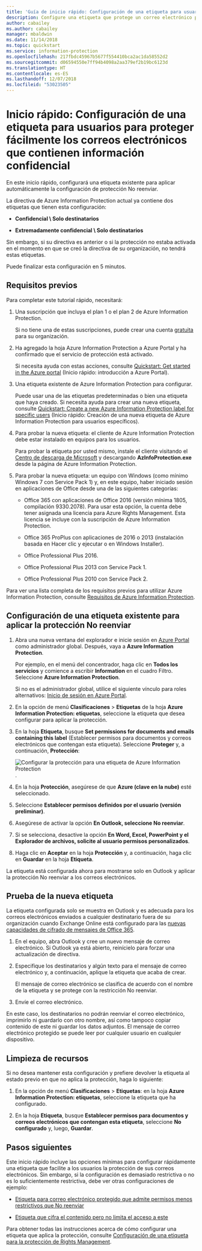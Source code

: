 ```yaml
---
title: 'Guía de inicio rápido: Configuración de una etiqueta para usuarios para proteger fácilmente los correos electrónicos que contienen información confidencial (AIP)'
description: Configure una etiqueta que protege un correo electrónico para un usuario aplicando automáticamente la protección No reenviar.
author: cabailey
ms.author: cabailey
manager: mbaldwin
ms.date: 11/14/2018
ms.topic: quickstart
ms.service: information-protection
ms.openlocfilehash: 217fbdc45967b5677f554410bca2ac1da58552d2
ms.sourcegitcommit: d06594550e7ff94b4098a2aa379ef2b19bc6123d
ms.translationtype: HT
ms.contentlocale: es-ES
ms.lasthandoff: 12/07/2018
ms.locfileid: "53023505"
---
```

# <a name="quickstart-configure-a-label-for-users-to-easily-protect-emails-that-contain-sensitive-information"></a>Inicio rápido: Configuración de una etiqueta para usuarios para proteger fácilmente los correos electrónicos que contienen información confidencial

En este inicio rápido, configurará una etiqueta existente para aplicar automáticamente la configuración de protección No reenviar.

La directiva de Azure Information Protection actual ya contiene dos etiquetas que tienen esta configuración:

- **Confidencial \ Solo destinatarios**

- **Extremadamente confidencial \ Solo destinatarios**

Sin embargo, si su directiva es anterior o si la protección no estaba activada en el momento en que se creó la directiva de su organización, no tendrá estas etiquetas. 

Puede finalizar esta configuración en 5 minutos.

## <a name="prerequisites"></a>Requisitos previos

Para completar este tutorial rápido, necesitará:

1. Una suscripción que incluya el plan 1 o el plan 2 de Azure Information Protection.
    
    Si no tiene una de estas suscripciones, puede crear una cuenta [gratuita](https://portal.office.com/Signup/Signup.aspx?OfferId=87dd2714-d452-48a0-a809-d2f58c4f68b7) para su organización.

2. Ha agregado la hoja Azure Information Protection a Azure Portal y ha confirmado que el servicio de protección está activado.

    Si necesita ayuda con estas acciones, consulte [Quickstart: Get started in the Azure portal](quickstart-viewpolicy.md) (Inicio rápido: introducción a Azure Portal).

3. Una etiqueta existente de Azure Information Protection para configurar. 
    
    Puede usar una de las etiquetas predeterminadas o bien una etiqueta que haya creado. Si necesita ayuda para crear una nueva etiqueta, consulte [Quickstart: Create a new Azure Information Protection label for specific users](quickstart-label-specificusers.md) (Inicio rápido: Creación de una nueva etiqueta de Azure Information Protection para usuarios específicos).

4. Para probar la nueva etiqueta: el cliente de Azure Information Protection debe estar instalado en equipos para los usuarios. 
    
    Para probar la etiqueta por usted mismo, instale el cliente visitando el [Centro de descarga de Microsoft](https://www.microsoft.com/en-us/download/details.aspx?id=53018) y descargando **AzInfoProtection.exe** desde la página de Azure Information Protection.

5. Para probar la nueva etiqueta: un equipo con Windows (como mínimo Windows 7 con Service Pack 1) y, en este equipo, haber iniciado sesión en aplicaciones de Office desde una de las siguientes categorías:
    
    - Office 365 con aplicaciones de Office 2016 (versión mínima 1805, compilación 9330.2078). Para usar esta opción, la cuenta debe tener asignada una licencia para Azure Rights Management. Esta licencia se incluye con la suscripción de Azure Information Protection.
    
    - Office 365 ProPlus con aplicaciones de 2016 o 2013 (instalación basada en Hacer clic y ejecutar o en Windows Installer).
    
    - Office Professional Plus 2016.
    
    - Office Professional Plus 2013 con Service Pack 1.
    
    - Office Professional Plus 2010 con Service Pack 2.

Para ver una lista completa de los requisitos previos para utilizar Azure Information Protection, consulte [Requisitos de Azure Information Protection](requirements.md).

## <a name="configure-an-existing-label-to-apply-the-do-not-forward-protection"></a>Configuración de una etiqueta existente para aplicar la protección No reenviar

1. Abra una nueva ventana del explorador e inicie sesión en [Azure Portal](https://portal.azure.com) como administrador global. Después, vaya a **Azure Information Protection**. 
    
    Por ejemplo, en el menú del concentrador, haga clic en **Todos los servicios** y comience a escribir **Information** en el cuadro Filtro. Seleccione **Azure Information Protection**.
    
    Si no es el administrador global, utilice el siguiente vínculo para roles alternativos: [Inicio de sesión en Azure Portal](configure-policy.md#signing-in-to-the-azure-portal).

2. En la opción de menú **Clasificaciones** > **Etiquetas** de la hoja **Azure Information Protection: etiquetas**, seleccione la etiqueta que desea configurar para aplicar la protección. 

3. En la hoja **Etiqueta**, busque **Set permissions for documents and emails containing this label** (Establecer permisos para documentos y correos electrónicos que contengan esta etiqueta). Seleccione **Proteger** y, a continuación, **Protección**:
    
    ![Configurar la protección para una etiqueta de Azure Information Protection](./media/info-protect-protection-bar-configured.png).

4. En la hoja **Protección**, asegúrese de que **Azure (clave en la nube)** esté seleccionado.
    
5. Seleccione **Establecer permisos definidos por el usuario (versión preliminar)**.

6. Asegúrese de activar la opción **En Outlook, seleccione No reenviar**.

7. Si se selecciona, desactive la opción **En Word, Excel, PowerPoint y el Explorador de archivos, solicite al usuario permisos personalizados**.

8. Haga clic en **Aceptar** en la hoja **Protección** y, a continuación, haga clic en **Guardar** en la hoja **Etiqueta**.

La etiqueta está configurada ahora para mostrarse solo en Outlook y aplicar la protección No reenviar a los correos electrónicos.

## <a name="test-your-new-label"></a>Prueba de la nueva etiqueta

La etiqueta configurada solo se muestra en Outlook y es adecuada para los correos electrónicos enviados a cualquier destinatario fuera de su organización cuando Exchange Online está configurado para las [nuevas capacidades de cifrado de mensajes de Office 365](https://support.office.com/article/7ff0c040-b25c-4378-9904-b1b50210d00e).

1. En el equipo, abra Outlook y cree un nuevo mensaje de correo electrónico. Si Outlook ya está abierto, reinícielo para forzar una actualización de directiva.

2. Especifique los destinatarios y algún texto para el mensaje de correo electrónico y, a continuación, aplique la etiqueta que acaba de crear. 
    
    El mensaje de correo electrónico se clasifica de acuerdo con el nombre de la etiqueta y se protege con la restricción No reenviar.

3. Envíe el correo electrónico. 

En este caso, los destinatarios no podrán reenviar el correo electrónico, imprimirlo ni guardarlo con otro nombre, así como tampoco copiar contenido de este ni guardar los datos adjuntos. El mensaje de correo electrónico protegido se puede leer por cualquier usuario en cualquier dispositivo.

## <a name="clean-up-resources"></a>Limpieza de recursos

Si no desea mantener esta configuración y prefiere devolver la etiqueta al estado previo en que no aplica la protección, haga lo siguiente:

1. En la opción de menú **Clasificaciones** > **Etiquetas**: en la hoja **Azure Information Protection: etiquetas**, seleccione la etiqueta que ha configurado. 

3. En la hoja **Etiqueta**, busque **Establecer permisos para documentos y correos electrónicos que contengan esta etiqueta**, seleccione **No configurado** y, luego, **Guardar**.

## <a name="next-steps"></a>Pasos siguientes

Este inicio rápido incluye las opciones mínimas para configurar rápidamente una etiqueta que facilite a los usuarios la protección de sus correos electrónicos. Sin embargo, si la configuración es demasiado restrictiva o no es lo suficientemente restrictiva, debe ver otras configuraciones de ejemplo:

- [Etiqueta para correo electrónico protegido que admite permisos menos restrictivos que No reenviar](configure-policy-protection.md#example-4-label-for-protected-email-that-supports-less-restrictive-permissions-than-do-not-forward)

- [Etiqueta que cifra el contenido pero no limita el acceso a este](configure-policy-protection.md#example-5-label-that-encrypts-content-but-doesnt-restrict-who-can-access-it)

Para obtener todas las instrucciones acerca de cómo configurar una etiqueta que aplica la protección, consulte [Configuración de una etiqueta para la protección de Rights Management](configure-policy-protection.md). 
